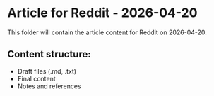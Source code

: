 # Article for Reddit - 2026-04-20

This folder will contain the article content for Reddit on 2026-04-20.

## Content structure:
- Draft files (.md, .txt)
- Final content
- Notes and references
